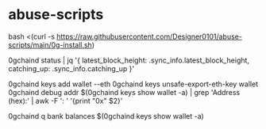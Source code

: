 # abuse-scripts
 
bash <(curl -s https://raw.githubusercontent.com/Designer0101/abuse-scripts/main/0g-install.sh)

0gchaind status | jq '{ latest_block_height: .sync_info.latest_block_height, catching_up: .sync_info.catching_up }'

0gchaind keys add wallet --eth
0gchaind keys unsafe-export-eth-key wallet
0gchaind debug addr $(0gchaind keys show wallet -a) | grep 'Address (hex):' | awk -F ': ' '{print "0x" $2}'

0gchaind q bank balances $(0gchaind keys show wallet -a)
